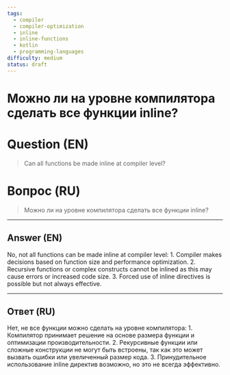```yaml
---
tags:
  - compiler
  - compiler-optimization
  - inline
  - inline-functions
  - kotlin
  - programming-languages
difficulty: medium
status: draft
---
```


# Можно ли на уровне компилятора сделать все функции inline?

# Question (EN)
> Can all functions be made inline at compiler level?

# Вопрос (RU)
> Можно ли на уровне компилятора сделать все функции inline?

---

## Answer (EN)

No, not all functions can be made inline at compiler level: 1. Compiler makes decisions based on function size and performance optimization. 2. Recursive functions or complex constructs cannot be inlined as this may cause errors or increased code size. 3. Forced use of inline directives is possible but not always effective.

---

## Ответ (RU)

Нет, не все функции можно сделать на уровне компилятора: 1. Компилятор принимает решение на основе размера функции и оптимизации производительности. 2. Рекурсивные функции или сложные конструкции не могут быть встроены, так как это может вызвать ошибки или увеличенный размер кода. 3. Принудительное использование inline директив возможно, но это не всегда эффективно.


